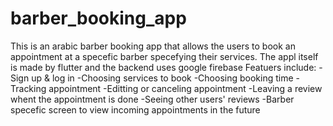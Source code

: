 # barber_booking_app
This is an arabic barber booking app that allows the users to book an appointment at a specefic barber specefying their services.
The appl itself is made by flutter and the backend uses google firebase
Featuers include:
-Sign up & log in
-Choosing services to book
-Choosing booking time
-Tracking appointment
-Editting or canceling appointment
-Leaving a review whent the appointment is done
-Seeing other users' reviews
-Barber specefic screen to view incoming appointments in the future
